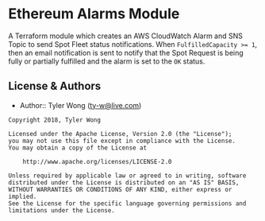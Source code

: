 # Ethereum Alarms Module
A Terraform module which creates an AWS CloudWatch Alarm and SNS Topic to send Spot Fleet status notifications. When `FulfilledCapacity >= 1`, then an email notification is sent to notify that the Spot Request is being fully or partially fulfilled and the alarm is set to the `OK` status.

## License & Authors
- Author:: Tyler Wong ([ty-w@live.com](mailto:ty-w@live.com))

```text
Copyright 2018, Tyler Wong

Licensed under the Apache License, Version 2.0 (the "License");
you may not use this file except in compliance with the License.
You may obtain a copy of the License at

    http://www.apache.org/licenses/LICENSE-2.0

Unless required by applicable law or agreed to in writing, software
distributed under the License is distributed on an "AS IS" BASIS,
WITHOUT WARRANTIES OR CONDITIONS OF ANY KIND, either express or implied.
See the License for the specific language governing permissions and
limitations under the License.
```
